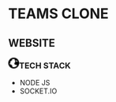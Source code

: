 # TEAMS CLONE

## WEBSITE
[<img align="left" alt="codeSTACKr.com" width="22px" src="https://raw.githubusercontent.com/iconic/open-iconic/master/svg/globe.svg" />][website]

[website]: https://teams-clone-vishakha.herokuapp.com/

### TECH STACK
- NODE JS
- SOCKET.IO